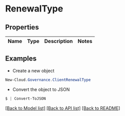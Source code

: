 # RenewalType
## Properties

Name | Type | Description | Notes
------------ | ------------- | ------------- | -------------

## Examples

- Create a new object
```powershell
New-Cloud.Governance.ClientRenewalType 
```

- Convert the object to JSON
```powershell
$ | Convert-ToJSON
```


[[Back to Model list]](../README.md#documentation-for-models) [[Back to API list]](../README.md#documentation-for-api-endpoints) [[Back to README]](../README.md)

